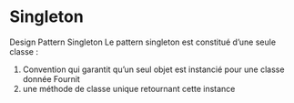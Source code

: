 # Singleton
Design Pattern Singleton
Le pattern singleton est constitué d’une seule classe : 
  1)  Convention qui garantit qu’un seul objet est instancié pour une classe donnée Fournit 
  2) une méthode de classe unique retournant cette instance
